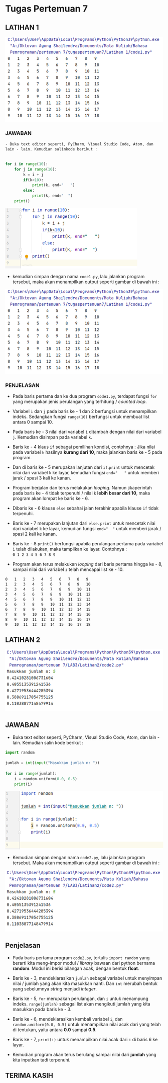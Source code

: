 # Tugas Pertemuan 7

## LATIHAN 1

![gambar1](Latihan1/gambar/output1.png)

### JAWABAN

    - Buka text editor seperti, PyCharm, Visual Studio Code, Atom, dan lain - lain. Kemudian salinkode berikut :


``` python

for i in range(10):
    for j in range(10):
        k = i + j
        if(k<10):
            print(k, end="   ")
        else:
            print(k, end="  ")
    print()
```

![gambar2](Latihan1/gambar/code1.png)

- kemudian simpan dengan nama `code1.py`, lalu jalankan program tersebut, maka akan menampilkan output seperti gambar di bawah ini :

![gambar3](Latihan1/gambar/output1.png)

### PENJELASAN
* Pada baris pertama dan ke dua program `code1.py`, terdapat fungsi `for` yang merupakan jenis perulangan yang terhitung / _counted loop_.

* Variabel `i` dan `j` pada baris ke - 1 dan 2 berfungsi untuk menampilkan indeks. Sedangkan fungsi `range(10)` berfungsi untuk membuat list antara 0 sampai 10.

* Pada baris ke - 3 nilai dari variabel `i` ditambah dengan nilai dari variabel `j`. Kemudian disimpan pada variabel `k`.

* Baris ke - 4 klaus `if` sebagai pemilihan kondisi, contohnya : Jika nilai pada variabel `k` hasilnya **kurang dari 10**, maka jalankan baris ke - 5 pada program.

* Dan di baris ke - 5 merupakan lanjutan dari `if`.`print` untuk mencetak nilai dari variabel `k` ke layar, kemudian fungsi `end="   "` untuk memberi jarak / spasi 3 kali ke kanan.

* Program berjalan dan terus melakukan  _looping_. Namun jikaperintah pada baris ke - 4 tidak terpenuhi / nilai `k` **lebih besar dari 10**, maka program akan lompat ke baris ke - 6.

* Dibaris ke - 6 klause `else` sebahai jalan terakhir apabila klause `if` tidak terpenuhi.

* Baris ke - 7 merupakan lanjutan dari `else`. `print` untuk mencetak nilai dari variabel `k` ke layar, kemudian fungsi `end="  "` untuk memberi jarak / spasi 2 kali ke kanan.

* Baris ke - 8 `print()` berfungsi apabila perulangan pertama pada variabel `i` telah dilakukan, maka tampilkan ke layar. Contohnya :<br>
```0 1 2 3 4 5 6 7 8 9```<br>

* Program akan terus melakukan _looping_ dari baris pertama hingga ke - 8, sampai nilai dari variabel `i` telah mencapai list ke - 10.

```
0   1   2   3   4   5   6   7   8   9   
1   2   3   4   5   6   7   8   9   10  
2   3   4   5   6   7   8   9   10  11  
3   4   5   6   7   8   9   10  11  12  
4   5   6   7   8   9   10  11  12  13  
5   6   7   8   9   10  11  12  13  14  
6   7   8   9   10  11  12  13  14  15  
7   8   9   10  11  12  13  14  15  16  
8   9   10  11  12  13  14  15  16  17  
9   10  11  12  13  14  15  16  17  18
```

## LATIHAN 2

![gambar4](Latihan2/gambar/output2.png)

## JAWABAN

* Buka text editor seperti, PyCharm, Visual Studio Code, Atom, dan lain - lain. Kemudian salin kode berikut :

``` python
import random

jumlah = int(input("Masukkan jumlah n: "))

for i in range(jumlah):
    i = random.uniform(0.0, 0.5)
    print(i)

```

![gambar5](Latihan2/gambar/code2.png)

* Kemudian simpan dengan nama `code2.py`, lalu jalankan program tersebut. Maka akan menampilkan output seperti gambar di bawah ini :

![gambar6](Latihan2/gambar/output2.png)

## Penjelasan

* Pada baris pertama program `code2.py`, tertulis `import random` yang berarti kita meng-impor modul / _library_ bawaan dari python bernama **random**. Modul ini berisi bilangan acak, dengan bentuk **float**.

* Baris ke - 3, mendeklarasikan `jumlah` sebagai variabel untuk menyimpan nilai / jumlah yang akan kita masukkan nanti. Dan `int` merubah bentuk yang sebelumnya  _string_ menjadi _integer_.

* Baris ke - 5, `for` merupakan perulangan, dan `i` untuk menampung indeks. `range(jumlah)` sebagai list akan mengikuti jumlah yang kita masukkan pada baris ke - 3.

* Baris ke - 6, mendeklarasikan kembali variabel `i`, dan `random.uniform(0.0, 0.5)` untuk menampilkan nilai acak dari yang telah di tentukan, yaitu antara **0.0** sampai **0.5**.

* Baris ke - 7, `print(i)` untuk menampilkan nilai acak dari `i` di baris 6 ke layar.

* Kemudian program akan terus berulang sampai nilai dari **jumlah** yang kita inputkan tadi terpenuhi.

## TERIMA KASIH